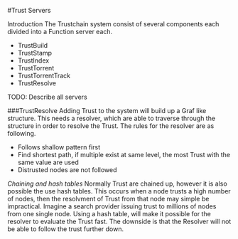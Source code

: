 #Trust Servers

Introduction 
The Trustchain system consist of several components each divided into a Function server each.
* TrustBuild
* TrustStamp
* TrustIndex
* TrustTorrent
* TrustTorrentTrack
* TrustResolve

TODO:
Describe all servers

###TrustResolve
Adding Trust to the system will build up a Graf like structure. This needs a resolver, which are able to traverse through the structure in order to resolve the Trust. 
The rules for the resolver are as following.
*	Follows shallow pattern first
*	Find shortest path, if multiple exist at same level, the most Trust with the same value are used
*	Distrusted nodes are not followed

_Chaining and hash tables_
Normally Trust are chained up, however it is also possible the use hash tables. This occurs when a node trusts a high number of nodes, then the resolvment of Trust from that node may simple be impractical. 
Imagine a search provider issuing trust to millions of nodes from one single node. Using a hash table, will make it possible for the resolver to evaluate the Trust fast. The downside is that the Resolver will not be able to follow the trust further down.
